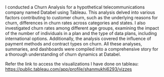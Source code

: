 I conducted a Churn Analysis for a hypothetical telecommunications company named Databel using Tableau. This analysis delved into various factors contributing to customer churn, such as the underlying reasons for churn, differences in churn rates across categories and states. I also investigated churn rates among different age groups, examining the impact of the number of individuals in a plan and the type of data plans, including international options. Additionally, the analysis covered the influence of payment methods and contract types on churn. All these analyses, summaries, and dashboards were compiled into a comprehensive story for a thorough understanding of churn dynamics at Databel.


Refer the link to access the visualizations I have done on tableau:
https://public.tableau.com/app/profile/shanmukhi6293/vizzes
